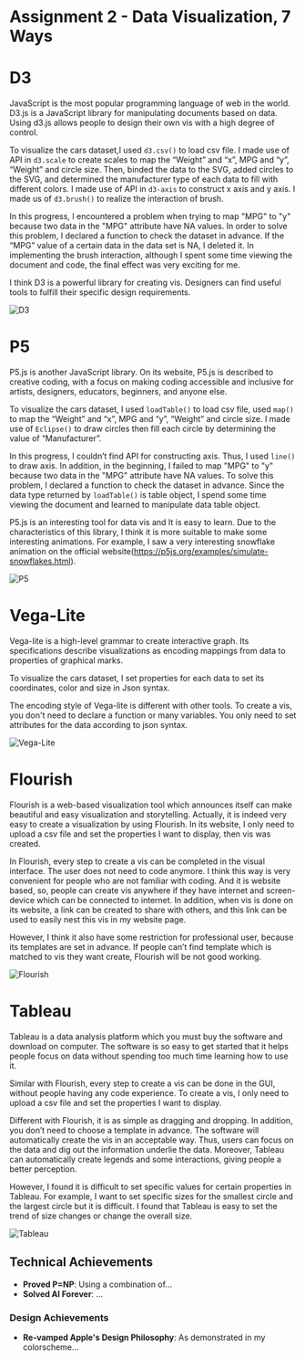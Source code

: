 Assignment 2 - Data Visualization, 7 Ways  
===
# D3
JavaScript is the most popular programming language of web in the world. D3.js is a JavaScript library for manipulating documents based on data. Using d3.js allows people to design their own vis with a high degree of control.

To visualize the cars dataset,I used `d3.csv()` to load csv file. I made use of API in `d3.scale` to create scales to map the “Weight” and “x”, MPG and “y”, “Weight” and circle size. Then, binded the data to the SVG, added circles to the SVG, and determined the manufacturer type of each data to fill with different colors. I made use of API in `d3-axis` to construct x axis and y axis. I made us of `d3.brush()` to realize the interaction of brush. 

In this progress, I encountered a problem when trying to map "MPG" to "y" because two data in the "MPG" attribute have NA values. In order to solve this problem, I declared a function to check the dataset in advance. If the “MPG” value of a certain data in the data set is NA, I deleted it.  In implementing the brush interaction, although I spent some time viewing the document and code, the final effect was very exciting for me. 

I think D3 is a powerful library for creating vis. Designers can find useful tools to fulfill their specific design requirements.

![D3](img/D3.gif)

# P5
P5.js is another JavaScript library. On its website, P5.js is described to creative coding, with a focus on making coding accessible and inclusive for artists, designers, educators, beginners, and anyone else. 

To visualize the cars dataset, I used `loadTable()` to load csv file, used `map()` to map the “Weight” and “x”, MPG and “y”, “Weight” and circle size. I made use of `Eclipse()` to draw circles then fill each circle by determining the value of “Manufacturer”.

In this progress, I couldn’t find API for constructing axis. Thus, I used `line()` to draw axis. In addition, in the beginning, I failed to map "MPG" to "y" because two data in the "MPG" attribute have NA values. To solve this problem, I declared a function to check the dataset in advance. Since the data type returned by `loadTable()` is table object, I spend some time viewing the document and learned to manipulate data table object.

P5.js is an interesting tool for data vis and It is easy to learn. Due to the characteristics of this library, I think it is more suitable to make some interesting animations. For example, I saw a very interesting snowflake animation on the official website(https://p5js.org/examples/simulate-snowflakes.html).

![P5](img/P5.png)

# Vega-Lite
Vega-lite is a high-level grammar to create interactive graph. Its specifications describe visualizations as encoding mappings from data to properties of graphical marks.

To visualize the cars dataset, I set properties for each data to set its coordinates, color and size in Json syntax.

The encoding style of Vega-lite is different with other tools. To create a vis, you don't need to declare a function or many variables. You only need to set attributes for the data according to json syntax.

![Vega-Lite](img/Vega.png)

# Flourish
Flourish is a web-based visualization tool which announces itself can make beautiful and easy visualization and storytelling. Actually, it is indeed very easy to create a visualization by using Flourish. In its website, I only need to upload a csv file and set the properties I want to display, then vis was created.

In Flourish, every step to create a vis can be completed in the visual interface. The user does not need to code anymore. I think this way is very convenient for people who are not familiar with coding. And it is website based, so, people can create vis anywhere if they have internet and screen-device which can be connected to internet. In addition, when vis is done on its website, a link can be created to share with others, and this link can be used to easily nest this vis in my website page.

However, I think it also have some restriction for professional user, because its templates are set in advance. If people can’t find template which is matched to vis they want create, Flourish will be not good working.

![Flourish](img/Flourish.png)

# Tableau
Tableau is a data analysis platform which you must buy the software and download on computer. The software is so easy to get started that it helps people focus on data without spending too much time learning how to use it. 

Similar with Flourish, every step to create a vis can be done in the GUI, without people having any code experience. To create a vis, I only need to upload a csv file and set the properties I want to display.

Different with Flourish, it is as simple as dragging and dropping. In addition, you don’t need to choose a template in advance. The software will automatically create the vis in an acceptable way. Thus, users can focus on the data and dig out the information underlie the data. Moreover, Tableau can automatically create legends and some interactions, giving people a better perception. 

However, I found it is difficult to set specific values for certain properties in Tableau. For example, I want to set specific sizes for the smallest circle and the largest circle but it is difficult. I found that Tableau is easy to set the trend of size changes or change the overall size.

![Tableau](img/Tableau.png)



## Technical Achievements
- **Proved P=NP**: Using a combination of...
- **Solved AI Forever**: ...

### Design Achievements
- **Re-vamped Apple's Design Philosophy**: As demonstrated in my colorscheme...
